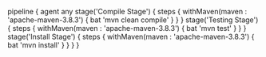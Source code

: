 pipeline {
     agent any
     stage('Compile Stage') {
        steps {
             withMaven(maven : 'apache-maven-3.8.3') {
                bat 'mvn clean compile'
              }
            }
          }
          stage('Testing Stage') {
             steps {
                 withMaven(maven : 'apache-maven-3.8.3') {
                     bat 'mvn test'
                  }
                }
               }
               stage('Install Stage') {
                  steps {
                      withMaven(maven : 'apache-maven-3.8.3') {
                          bat 'mvn install'
                      }
                    }
                  }
                }
